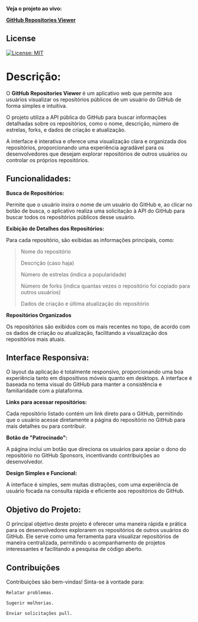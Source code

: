 **Veja o projeto ao vivo:**

**[GitHub Repositories Viewer](https://ninja1375.github.io/GitHub-Repositories-Viewer/)**

## License

[![License: MIT](https://img.shields.io/badge/License-MIT-green.svg)](https://github.com/Ninja1375/GitHub-Repositories-Viewer/blob/main/LICENSE)

# Descrição:

O **GitHub Repositories Viewer** é um aplicativo web que permite aos usuários visualizar os repositórios públicos de um usuário do GitHub de forma simples e intuitiva. 

O projeto utiliza a API pública do GitHub para buscar informações detalhadas sobre os repositórios, como o nome, descrição, número de estrelas, forks, e dados de criação e atualização. 

A interface é interativa e oferece uma visualização clara e organizada dos repositórios, proporcionando uma experiência agradável para os desenvolvedores que desejam explorar repositórios de outros usuários ou controlar os próprios repositórios.

## Funcionalidades:

**Busca de Repositórios:**

Permite que o usuário insira o nome de um usuário do GitHub e, ao clicar no botão de busca, o aplicativo realiza uma solicitação à API do GitHub para buscar todos os repositórios públicos desse usuário.

**Exibição de Detalhes dos Repositórios:**

Para cada repositório, são exibidas as informações principais, como:

>Nome do repositório
>
>Descrição (caso haja)
>
>Número de estrelas (indica a popularidade)
>
>Número de forks (indica quantas vezes o repositório foi copiado para outros usuários)
>
>Dados de criação e última atualização do repositório

**Repositórios Organizados**

Os repositórios são exibidos com os mais recentes no topo, de acordo com os dados de criação ou atualização, facilitando a visualização dos repositórios mais atuais.


## Interface Responsiva:

O layout da aplicação é totalmente responsivo, proporcionando uma boa experiência tanto em dispositivos móveis quanto em desktops. A interface é baseada no tema visual do GitHub para manter a consistência e familiaridade com a plataforma.

**Links para acessar repositórios:**

Cada repositório listado contém um link direto para o GitHub, permitindo que o usuário acesse diretamente a página do repositório no GitHub para mais detalhes ou para contribuir.

**Botão de "Patrocinado":**

A página inclui um botão que direciona os usuários para apoiar o dono do repositório no GitHub Sponsors, incentivando contribuições ao desenvolvedor.

**Design Simples e Funcional:**

A interface é simples, sem muitas distrações, com uma experiência de usuário focada na consulta rápida e eficiente aos repositórios do GitHub.

## Objetivo do Projeto:

O principal objetivo deste projeto é oferecer uma maneira rápida e prática para os desenvolvedores explorarem os repositórios de outros usuários do GitHub. Ele serve como uma ferramenta para visualizar repositórios de maneira centralizada, permitindo o acompanhamento de projetos interessantes e facilitando a pesquisa de código aberto.

## Contribuições

Contribuições são bem-vindas! Sinta-se à vontade para:

`Relatar problemas.`

`Sugerir melhorias.`

`Enviar solicitações pull.`
